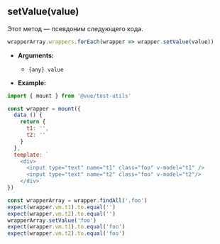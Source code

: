## setValue(value)

Этот метод — псевдоним следующего кода.

```js
wrapperArray.wrappers.forEach(wrapper => wrapper.setValue(value))
```

- **Arguments:**
  - `{any} value`

- **Example:**

```js
import { mount } from '@vue/test-utils'

const wrapper = mount({
  data () {
    return {
      t1: '',
      t2: ''
    }
  },
  template: `
    <div>
      <input type="text" name="t1" class="foo" v-model="t1" />
      <input type="text" name="t2" class="foo" v-model="t2"/>
    </div>`
})

const wrapperArray = wrapper.findAll('.foo')
expect(wrapper.vm.t1).to.equal('')
expect(wrapper.vm.t2).to.equal('')
wrapperArray.setValue('foo')
expect(wrapper.vm.t1).to.equal('foo')
expect(wrapper.vm.t2).to.equal('foo')
```